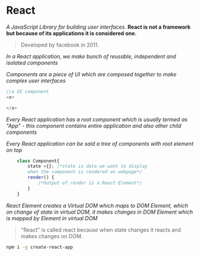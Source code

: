 ﻿# React

*A JavaScript Library for building user interfaces.*
**React is not a framework but because of its applications it is considered one.**
> Developed by facebook in 2011.

*In a React application, we make bunch of reusable, independent and isolated components*

*Components are a piece of UI which are composed together to make complex user interfaces*

```javascript
//a UI component
<x>

</x>
```
*Every React application has a root component which is usually termed as "App" - this component contains entire application and also other child components*

*Every React application can be said a tree of components with root element on top*

```javascript
    class Component{
        state ={}; /*state is data we want to display
        when the component is rendered on webpage*/
        render() {  
            /*Output of render is a React Element*/
        }
    }
```

*React Element creates a Virtual DOM which maps to DOM Element, which on change of state in virtual DOM, it makes changes in DOM Element which is mapped by Element in virtual DOM*

> "React" is called react because when state changes it reacts and makes changes on DOM.

```bash
npm i -g create-react-app
```